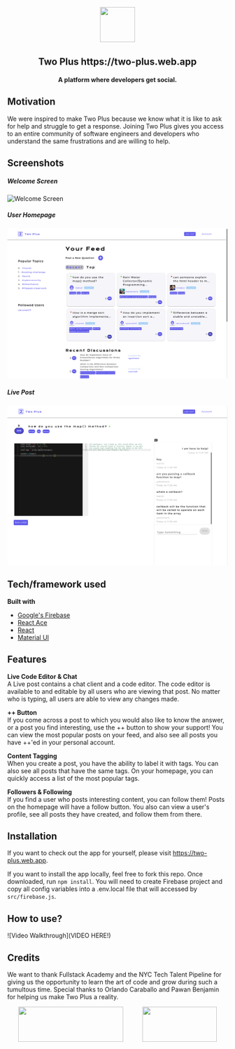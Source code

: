 <p align='center'>
  <img src="https://i.imgur.com/hX0ZymL.png" width="80" height="80"/>
</p>
 <h2 align='center' border-bottom='none'>Two Plus https://two-plus.web.app <h4 align='center'>A platform where developers get social.<h4></h2>

## Motivation

We were inspired to make Two Plus because we know what it is like to ask for help and struggle to get a response. Joining Two Plus gives you access to an entire community of software engineers and developers who understand the same frustrations and are willing to help.

## Screenshots
##### Welcome Screen
![Welcome Screen](https://thumbs.gfycat.com/PeriodicUnsightlyCondor-size_restricted.gif)

##### User Homepage
![User Homepage](/src/assets/user-homepage.png)
##### Live Post
![Live Post](/src/assets/live-post2.png)

## Tech/framework used

<b>Built with</b>
- [Google's Firebase](https://firebase.google.com/)
- [React Ace](https://github.com/securingsincity/react-ace#readme)
- [React](https://reactjs.org/)
- [Material UI](https://material-ui.com/)

## Features

**Live Code Editor & Chat**\
A Live post contains a chat client and a code editor. The code editor is available to and editable by all users who are viewing that post. No matter who is typing, all users are able to view any changes made. 

**++ Button**\
If you come across a post to which you would also like to know the answer, or a post you find interesting, use the ++ button to show your support! You can view the most popular posts on your feed, and also see all posts you have ++'ed in your personal account. 

**Content Tagging**\
When you create a post, you have the ability to label it with tags. You can also see all posts that have the same tags. On your homepage, you can quickly access a list of the most popular tags. 

**Followers & Following**\
If you find a user who posts interesting content, you can follow them! Posts on the homepage will have a follow button. You also can view a user's profile, see all posts they have created, and follow them from there.

## Installation
If you want to check out the app for yourself, please visit https://two-plus.web.app.

If you want to install the app locally, feel free to fork this repo. Once downloaded, run `npm install`. You will need to create Firebase project and copy all config variables into a .env.local file that will accessed by `src/firebase.js`. 

## How to use?
![Video Walkthrough](VIDEO HERE!)

## Credits
We want to thank Fullstack Academy and the NYC Tech Talent Pipeline for giving us the opportunity to learn the art of code and grow during such a tumultous time. Special thanks to Orlando Caraballo and Pawan Benjamin for helping us make Two Plus a reality.

<p align='center'>
  <img src='https://external-content.duckduckgo.com/iu/?u=http%3A%2F%2Fwww.fullstackacademy.com%2Fimages%2Ffa-logo%402x.png&f=1&nofb=1' width='240' height='80'/>
  &nbsp;&nbsp;&nbsp;&nbsp;&nbsp;&nbsp;&nbsp;&nbsp;&nbsp;
  <img src='https://external-content.duckduckgo.com/iu/?u=https%3A%2F%2Fd140u095r09w96.cloudfront.net%2Fsites%2Fdefault%2Ffiles%2Fttp_logo_2.png&f=1&nofb=1'    
       width='170' height='80'/>
</p>
